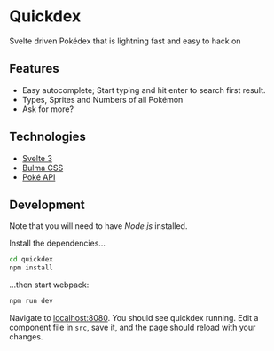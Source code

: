 # Quickdex
Svelte driven Pokédex that is lightning fast and easy to hack on

## Features

- Easy autocomplete; Start typing and hit enter to search first result.
- Types, Sprites and Numbers of all Pokémon
- Ask for more?

## Technologies

- [Svelte 3](https://svelte.dev/)
- [Bulma CSS](https://bulma.io/)
- [Poké API](https://pokeapi.co/)


## Development

Note that you will need to have _Node.js_ installed.

Install the dependencies...

```bash
cd quickdex
npm install
```

...then start webpack:

```bash
npm run dev
```

Navigate to [localhost:8080](http://localhost:8080). You should see quickdex running. Edit a component file in `src`, save it, and the page should reload with your changes.
